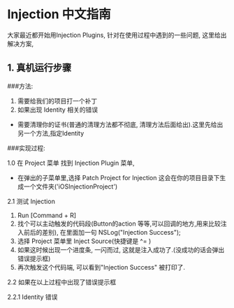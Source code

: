 # Injection 中文指南

大家最近都开始用Injection Plugins, 针对在使用过程中遇到的一些问题, 这里给出解决方案,



## 1. 真机运行步骤

###方法:

1. 需要给我们的项目打一个补丁
2. 如果出现 Identity 相关的错误
 * 需要清理你的证书(普通的清理方法都不彻底, 清理方法后面给出).这里先给出另一个方法,指定Identity

###实现过程:

1.0 在 Project 菜单 找到 Injection Plugin 菜单, 

  * 在弹出的子菜单里,选择 Patch Project for Injection
  这会在你的项目目录下生成一个文件夹('iOSInjectionProject')
  
2.1 测试 Injection

  1. Run [Command + R]
  2. 找个可以主动触发的代码段(Button的action 等等,可以回调的地方,用来比较注入前后的差别), 
     在里面加一句 NSLog("Injection Success");
  3. 选择 Project 菜单里 Inject Source(快捷键是 ^= )
  4. 如果这时候出现一个进度条, 一闪而过, 这就是注入成功了.(没成功的话会弹出错误提示框)
  5. 再次触发这个代码端, 可以看到"Injection Success" 被打印了.

2.2 如果在以上过程中出现了错误提示框

  2.2.1 Identity 错误
    

